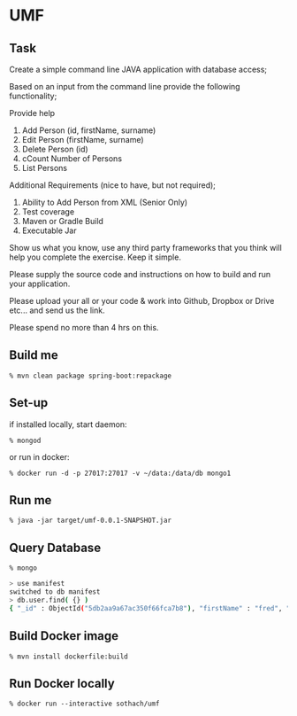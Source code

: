 # UMF
## Task
Create a simple command line JAVA application with database access;

Based on an input from the command line provide the following functionality;

Provide help

1.  Add Person (id, firstName, surname)
2.  Edit Person (firstName, surname)
3.  Delete Person (id)
4.  cCount Number of Persons
5.  List Persons

Additional Requirements (nice to have, but not required);

1.  Ability to Add Person from XML (Senior Only)
2.  Test coverage
3.  Maven or Gradle Build
4.  Executable Jar

Show us what you know, use any third party frameworks that you think will help you complete the exercise. Keep it simple.

Please supply the source code and instructions on how to build and run your application.

Please upload your all or your code & work into Github, Dropbox or Drive etc... and send us the link.

Please spend no more than 4 hrs on this.

## Build me
`% mvn clean package spring-boot:repackage`

## Set-up
if installed locally, start daemon:

`% mongod`

or run in docker:

`% docker run -d -p 27017:27017 -v ~/data:/data/db mongo1`

## Run me
`% java -jar target/umf-0.0.1-SNAPSHOT.jar`

## Query Database
`% mongo`
```bash
> use manifest
switched to db manifest
> db.user.find( {} )
{ "_id" : ObjectId("5db2aa9a67ac350f66fca7b8"), "firstName" : "fred", "surname" : "Flintstone", "_class" : "org.anized.umf.model.User" }
```

## Build Docker image
`% mvn install dockerfile:build`

## Run Docker locally
`% docker run --interactive sothach/umf`